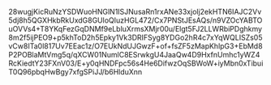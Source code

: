28wugjKicRuNzYSDWuoHNGlN1ISJNusaRn1rxANe33xjolj2ekHTN6IAJC2Vv5dj8h5QGXHkbRkUxdG8GUloQIuzHGL472/Cx7PNStJEsAQs/n9VZOcYABTOuOVVs4+T8YKqFezGqDNMf9eLbluXrmsXMjr00u/Elgt5FJ2LLWRbiPDghkmy8m2f5ijPEO9+p5khToD2h5Epky1Vk3DRIFSyg8YDGo2hR4c7xYqWQLISZs05vCw8ITa0l817Uv7EEac1z/O7EUkNdUJGwzF+of+fsZF5zMapKhlpG3+EbMd8P2POBlaMtVmg5q/qXCW01NumlC8ESrwkgU4JaaQw4D9HxfnUmhc1yWZ4RcKiedtY23FXnV03/E+y0qHNDFpc56s4He6DifwzOqSBWoW+iyMbn0xTibuiT0Q96pbqHwBgy7xfgSPiJJ/b6HlduXnn